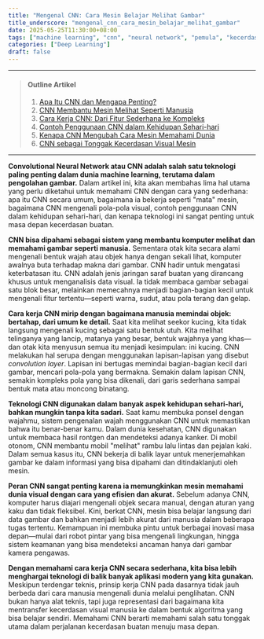 ```yaml
---
title: "Mengenal CNN: Cara Mesin Belajar Melihat Gambar"
title_underscore: "mengenal_cnn_cara_mesin_belajar_melihat_gambar"
date: 2025-05-25T11:30:00+08:00
tags: ["machine learning", "cnn", "neural network", "pemula", "kecerdasan buatan", "komputer vision"]
categories: ["Deep Learning"]
draft: false
---
```


---
> #### Outline Artikel
> 1. [Apa Itu CNN dan Mengapa Penting?](#apa-itu-cnn)
> 2. [CNN Membantu Mesin Melihat Seperti Manusia](#melihat-seperti-manusia)
> 3. [Cara Kerja CNN: Dari Fitur Sederhana ke Kompleks](#cara-kerja-cnn)
> 4. [Contoh Penggunaan CNN dalam Kehidupan Sehari-hari](#penggunaan-cnn)
> 5. [Kenapa CNN Mengubah Cara Mesin Memahami Dunia](#dampak-cnn)
> 6. [CNN sebagai Tonggak Kecerdasan Visual Mesin](#cnn-visual-mesin)
---

<span id="apa-itu-cnn"></span>

**Convolutional Neural Network atau CNN adalah salah satu teknologi paling penting dalam dunia machine learning, terutama dalam pengolahan gambar.** Dalam artikel ini, kita akan membahas lima hal utama yang perlu diketahui untuk memahami CNN dengan cara yang sederhana: apa itu CNN secara umum, bagaimana ia bekerja seperti "mata" mesin, bagaimana CNN mengenali pola-pola visual, contoh penggunaan CNN dalam kehidupan sehari-hari, dan kenapa teknologi ini sangat penting untuk masa depan kecerdasan buatan.

<span id="melihat-seperti-manusia"></span>

**CNN bisa dipahami sebagai sistem yang membantu komputer melihat dan memahami gambar seperti manusia.** Sementara otak kita secara alami mengenali bentuk wajah atau objek hanya dengan sekali lihat, komputer awalnya buta terhadap makna dari gambar. CNN hadir untuk mengatasi keterbatasan itu. CNN adalah jenis jaringan saraf buatan yang dirancang khusus untuk menganalisis data visual. Ia tidak membaca gambar sebagai satu blok besar, melainkan memecahnya menjadi bagian-bagian kecil untuk mengenali fitur tertentu—seperti warna, sudut, atau pola terang dan gelap.

<span id="cara-kerja-cnn"></span>

**Cara kerja CNN mirip dengan bagaimana manusia memindai objek: bertahap, dari umum ke detail.** Saat kita melihat seekor kucing, kita tidak langsung mengenali kucing sebagai satu bentuk utuh. Kita melihat telinganya yang lancip, matanya yang besar, bentuk wajahnya yang khas—dan otak kita menyusun semua itu menjadi kesimpulan: ini kucing. CNN melakukan hal serupa dengan menggunakan lapisan-lapisan yang disebut *convolution layer*. Lapisan ini bertugas memindai bagian-bagian kecil dari gambar, mencari pola-pola yang bermakna. Semakin dalam lapisan CNN, semakin kompleks pola yang bisa dikenali, dari garis sederhana sampai bentuk mata atau moncong binatang.

<span id="penggunaan-cnn"></span>

**Teknologi CNN digunakan dalam banyak aspek kehidupan sehari-hari, bahkan mungkin tanpa kita sadari.** Saat kamu membuka ponsel dengan wajahmu, sistem pengenalan wajah menggunakan CNN untuk memastikan bahwa itu benar-benar kamu. Dalam dunia kesehatan, CNN digunakan untuk membaca hasil rontgen dan mendeteksi adanya kanker. Di mobil otonom, CNN membantu mobil "melihat" rambu lalu lintas dan pejalan kaki. Dalam semua kasus itu, CNN bekerja di balik layar untuk menerjemahkan gambar ke dalam informasi yang bisa dipahami dan ditindaklanjuti oleh mesin.

<span id="dampak-cnn"></span>

**Peran CNN sangat penting karena ia memungkinkan mesin memahami dunia visual dengan cara yang efisien dan akurat.** Sebelum adanya CNN, komputer harus diajari mengenali objek secara manual, dengan aturan yang kaku dan tidak fleksibel. Kini, berkat CNN, mesin bisa belajar langsung dari data gambar dan bahkan menjadi lebih akurat dari manusia dalam beberapa tugas tertentu. Kemampuan ini membuka pintu untuk berbagai inovasi masa depan—mulai dari robot pintar yang bisa mengenali lingkungan, hingga sistem keamanan yang bisa mendeteksi ancaman hanya dari gambar kamera pengawas.

<span id="cnn-visual-mesin"></span>

**Dengan memahami cara kerja CNN secara sederhana, kita bisa lebih menghargai teknologi di balik banyak aplikasi modern yang kita gunakan.** Meskipun terdengar teknis, prinsip kerja CNN pada dasarnya tidak jauh berbeda dari cara manusia mengenali dunia melalui penglihatan. CNN bukan hanya alat teknis, tapi juga representasi dari bagaimana kita mentransfer kecerdasan visual manusia ke dalam bentuk algoritma yang bisa belajar sendiri. Memahami CNN berarti memahami salah satu tonggak utama dalam perjalanan kecerdasan buatan menuju masa depan.
